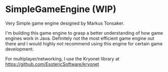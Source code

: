 SimpleGameEngine (WIP)
===========
Very Simple game engine designed by Markus Tonsaker.

I'm building this game engine to grasp a better understanding of how game engines work in Java.  Definitely not the most efficient game engine out there and I would highly not recommend using this engine for certain game development.

For multiplayer/networking, I use the Kryonet library at https://github.com/EsotericSoftware/kryonet
